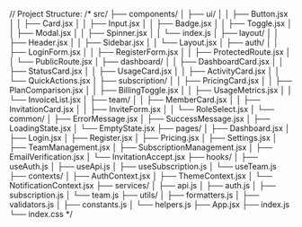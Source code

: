 // Project Structure:
/*
src/
├── components/
│   ├── ui/
│   │   ├── Button.jsx
│   │   ├── Card.jsx
│   │   ├── Input.jsx
│   │   ├── Badge.jsx
│   │   ├── Toggle.jsx
│   │   ├── Modal.jsx
│   │   ├── Spinner.jsx
│   │   └── index.js
│   ├── layout/
│   │   ├── Header.jsx
│   │   ├── Sidebar.jsx
│   │   └── Layout.jsx
│   ├── auth/
│   │   ├── LoginForm.jsx
│   │   ├── RegisterForm.jsx
│   │   ├── ProtectedRoute.jsx
│   │   └── PublicRoute.jsx
│   ├── dashboard/
│   │   ├── DashboardCard.jsx
│   │   ├── StatusCard.jsx
│   │   ├── UsageCard.jsx
│   │   ├── ActivityCard.jsx
│   │   └── QuickActions.jsx
│   ├── subscription/
│   │   ├── PricingCard.jsx
│   │   ├── PlanComparison.jsx
│   │   ├── BillingToggle.jsx
│   │   ├── UsageMetrics.jsx
│   │   └── InvoiceList.jsx
│   ├── team/
│   │   ├── MemberCard.jsx
│   │   ├── InvitationCard.jsx
│   │   ├── InviteForm.jsx
│   │   └── RoleSelect.jsx
│   └── common/
│       ├── ErrorMessage.jsx
│       ├── SuccessMessage.jsx
│       ├── LoadingState.jsx
│       └── EmptyState.jsx
├── pages/
│   ├── Dashboard.jsx
│   ├── Login.jsx
│   ├── Register.jsx
│   ├── Pricing.jsx
│   ├── Settings.jsx
│   ├── TeamManagement.jsx
│   ├── SubscriptionManagement.jsx
│   ├── EmailVerification.jsx
│   └── InvitationAccept.jsx
├── hooks/
│   ├── useAuth.js
│   ├── useApi.js
│   ├── useSubscription.js
│   └── useTeam.js
├── contexts/
│   ├── AuthContext.jsx
│   ├── ThemeContext.jsx
│   └── NotificationContext.jsx
├── services/
│   ├── api.js
│   ├── auth.js
│   ├── subscription.js
│   └── team.js
├── utils/
│   ├── formatters.js
│   ├── validators.js
│   ├── constants.js
│   └── helpers.js
├── App.jsx
├── index.js
└── index.css
*/
